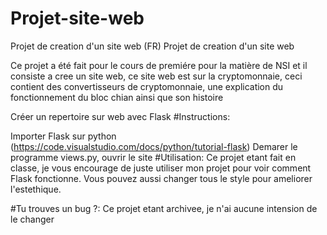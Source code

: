 # Projet-site-web
Projet de creation d'un site web
(FR) Projet de creation d'un site web

Ce projet a été fait pour le cours de premiére pour la matière de NSI et il consiste a cree un site web, ce site web est sur la cryptomonnaie, ceci contient des convertisseurs de cryptomonnaie, une explication du fonctionnement du bloc chian ainsi que son histoire

Créer un repertoire sur web avec Flask
#Instructions:

Importer Flask sur python (https://code.visualstudio.com/docs/python/tutorial-flask)
Demarer le programme views.py, ouvrir le site
#Utilisation: Ce projet etant fait en classe, je vous encourage de juste utiliser mon projet pour voir comment Flask fonctionne. Vous pouvez aussi changer tous le style pour ameliorer l'estethique.

#Tu trouves un bug ?: Ce projet etant archivee, je n'ai aucune intension de le changer
